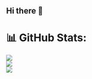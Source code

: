## Hi there 👋

<!--
**mohammad00alavi/mohammad00alavi** is a ✨ _special_ ✨ repository because its `README.md` (this file) appears on your GitHub profile.

Here are some ideas to get you started:

- 🔭 I’m currently working on ...
- 🌱 I’m currently learning ...
- 👯 I’m looking to collaborate on ...
- 🤔 I’m looking for help with ...
- 💬 Ask me about ...
- 📫 How to reach me: ...
- 😄 Pronouns: ...
- ⚡ Fun fact: ...
-->

# 📊 GitHub Stats:
![](https://github-readme-stats.vercel.app/api?username=mohammad00alavi&theme=dark&hide_border=false&include_all_commits=false&count_private=false)<br/>
![](https://github-readme-streak-stats.herokuapp.com/?user=mohammad00alavi&theme=dark&hide_border=false)<br/>
![](https://github-readme-stats.vercel.app/api/top-langs/?username=mohammad00alavi&theme=dark&hide_border=false&include_all_commits=false&count_private=false&layout=compact)
